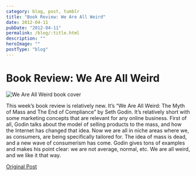 ```yaml
---
category: blog, post, tumblr
title: "Book Review: We Are All Weird"
date: 2012-04-11
pubDate: "2012-04-11"
permalink: /blog/:title.html
description: ""
heroImage: ""
postType: "blog"
---
```


# Book Review: We Are All Weird

![We Are All Weird book cover](http://68.media.tumblr.com/tumblr_m1tlcryXHn1qz81kho1_500.jpg)

This week’s book review is relatively new. It’s “We Are All Weird: The Myth of Mass and The End of Compliance” by Seth Godin. It’s relatively short with some marketing concepts that are relevant for any online business. First of all, Godin talks about the model of selling products to the mass, and how the Internet has changed that idea. Now we are all in niche areas where we, as consumers, are being specifically tailored for. The idea of mass is dead, and a new wave of consumerism has come. Godin gives tons of examples and makes his point clear: we are not average, normal, etc. We are all weird, and we like it that way.

[Original Post](http://jermspeaks.com/post/20909280204/this-weeks-book-review-is-relatively-new-its)
